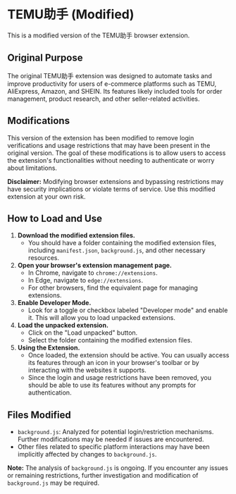 # TEMU助手 (Modified)

This is a modified version of the TEMU助手 browser extension.

## Original Purpose

The original TEMU助手 extension was designed to automate tasks and improve productivity for users of e-commerce platforms such as TEMU, AliExpress, Amazon, and SHEIN. Its features likely included tools for order management, product research, and other seller-related activities.

## Modifications

This version of the extension has been modified to remove login verifications and usage restrictions that may have been present in the original version. The goal of these modifications is to allow users to access the extension's functionalities without needing to authenticate or worry about limitations.

**Disclaimer:** Modifying browser extensions and bypassing restrictions may have security implications or violate terms of service. Use this modified extension at your own risk.

## How to Load and Use

1.  **Download the modified extension files.**
    *   You should have a folder containing the modified extension files, including `manifest.json`, `background.js`, and other necessary resources.
2.  **Open your browser's extension management page.**
    *   In Chrome, navigate to `chrome://extensions`.
    *   In Edge, navigate to `edge://extensions`.
    *   For other browsers, find the equivalent page for managing extensions.
3.  **Enable Developer Mode.**
    *   Look for a toggle or checkbox labeled "Developer mode" and enable it. This will allow you to load unpacked extensions.
4.  **Load the unpacked extension.**
    *   Click on the "Load unpacked" button.
    *   Select the folder containing the modified extension files.
5.  **Using the Extension.**
    *   Once loaded, the extension should be active. You can usually access its features through an icon in your browser's toolbar or by interacting with the websites it supports.
    *   Since the login and usage restrictions have been removed, you should be able to use its features without any prompts for authentication.

## Files Modified

*   `background.js`: Analyzed for potential login/restriction mechanisms. Further modifications may be needed if issues are encountered.
*   Other files related to specific platform interactions may have been implicitly affected by changes to `background.js`.

**Note:** The analysis of `background.js` is ongoing. If you encounter any issues or remaining restrictions, further investigation and modification of `background.js` may be required.
